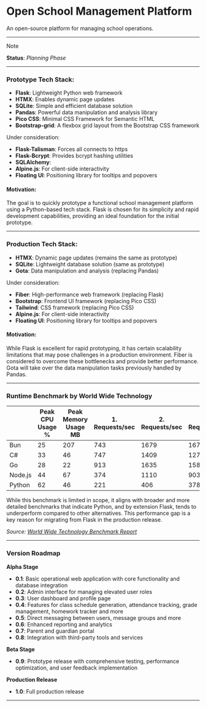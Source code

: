 # Open School Management Platform  
An open-source platform for managing school operations.

---

> [!NOTE]
> **Status**: *Planning Phase*

---

### Prototype Tech Stack:
- **Flask**: Lightweight Python web framework  
- **HTMX**: Enables dynamic page updates  
- **SQLite**: Simple and efficient database solution  
- **Pandas**: Powerful data manipulation and analysis library  
- **Pico CSS**: Minimal CSS Framework for Semantic HTML
- **Bootstrap-grid**: A flexbox grid layout from the Bootstrap CSS framework
 
Under consideration:

- **Flask-Talisman**: Forces all connects to https
- **Flask-Bcrypt**: Provides bcrypt hashing utilities
- **SQLAlchemy**:
- **Alpine.js**: For client-side interactivity
- **Floating UI**: Positioning library for tooltips and popovers

#### Motivation:  
The goal is to quickly prototype a functional school management platform using a Python-based tech stack. Flask is chosen for its simplicity and rapid development capabilities, providing an ideal foundation for the initial prototype.

---

### Production Tech Stack: 
- **HTMX**: Dynamic page updates (remains the same as prototype)  
- **SQLite**: Lightweight database solution (same as prototype)  
- **Gota**: Data manipulation and analysis (replacing Pandas)
  
Under consideration:

- **Fiber**: High-performance web framework (replacing Flask) 
- **Bootstrap**: Frontend UI framework (replacing Pico CSS)
- **Tailwind**: CSS framework (replacing Pico CSS)
- **Alpine.js**: For client-side interactivity
- **Floating UI**: Positioning library for tooltips and popovers

#### Motivation:  
While Flask is excellent for rapid prototyping, it has certain scalability limitations that may pose challenges in a production environment. Fiber is considered to overcome these bottlenecks and provide better performance. Gota will take over the data manipulation tasks previously handled by Pandas.

---

### Runtime Benchmark by World Wide Technology

|           | Peak CPU Usage % | Peak Memory Usage MB | 1. Requests/sec | 2. Requests/sec | 3. Requests/sec |
|-----------|------------------|----------------------|-----------------|-----------------|-----------------|
| Bun       | 25               | 207                  | 743             | 1679            | 1670            |
| C#        | 33               | 46                   | 747             | 1409            | 1277            |
| Go        | 28               | 22                   | 913             | 1635            | 1588            |
| Node.js   | 44               | 67                   | 374             | 1110            | 903             |
| Python    | 62               | 46                   | 221             | 406             | 378             |

While this benchmark is limited in scope, it aligns with broader and more detailed benchmarks that indicate Python, and by extension Flask, tends to underperform compared to other alternatives. This performance gap is a key reason for migrating from Flask in the production release.

*Source: [World Wide Technology Benchmark Report](https://www.wwt.com/blog/performance-benchmarking-bun-vs-c-vs-go-vs-nodejs-vs-python)*

---

### Version Roadmap

**Alpha Stage**
- **0.1**: Basic operational web application with core functionality and database integration  
- **0.2**: Admin interface for managing elevated user roles  
- **0.3**: User dashboard and profile page  
- **0.4**: Features for class schedule generation, attendance tracking, grade management, homework tracker and more
- **0.5**: Direct messaging between users, message groups and more
- **0.6**: Enhanced reporting and analytics
- **0.7**: Parent and guardian portal
- **0.8**: Integration with third-party tools and services

**Beta Stage**
- **0.9**: Prototype release with comprehensive testing, performance optimization, and user feedback implementation

**Production Release**
- **1.0**: Full production release

---
